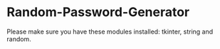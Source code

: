 # Random-Password-Generator
Please make sure you have these modules installed:
tkinter, string and random.
